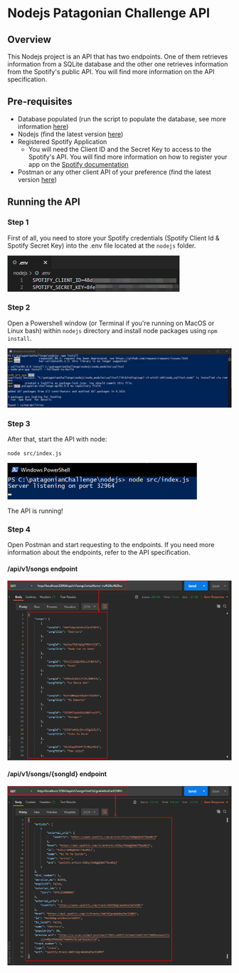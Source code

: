 # Nodejs Patagonian Challenge API

## Overview

This Nodejs project is an API that has two endpoints. One of them retrieves information from a SQLite database and the other one retrieves information from the Spotify's public API. You will find more information on the API specification.

## Pre-requisites

- Database populated (run the script to populate the database, see more information [here](../script/README.md))
- Nodejs (find the latest version [here](https://nodejs.org/en/download/))
- Registered Spotify Application
  - You will need the Client ID and the Secret Key to access to the Spotify's API. You will find more information on how to register your app on the [Spotify documentation](https://developer.spotify.com/documentation/general/guides/app-settings/#register-your-app)
- Postman or any other client API of your preference (find the latest version [here](https://www.postman.com/downloads/))

## Running the API

### Step 1

First of all, you need to store your Spotify credentials (Spotify Client Id & Spotify Secret Key) into the .env file located at the `nodejs` folder.

![set-spotify-credentials](./assets/api-nodejs-env-file.png)

### Step 2

Open a Powershell window (or Terminal if you're running on MacOS or Linux bash) within `nodejs` directory and install node packages using `npm install`.

![install-packages](./assets/api-nodejs-npm-install.png)

### Step 3

After that, start the API with node:

`node src/index.js`

![run-api](./assets/api-nodejs-run-server.png)

The API is running!

### Step 4

Open Postman and start requesting to the endpoints. If you need more information about the endpoints, refer to the API specification.

#### /api/v1/songs endpoint

![songs](./assets/api-nodejs-postman-1.png)

#### /api/v1/songs/{songId} endpoint

![song-details](./assets/api-nodejs-postman-2.png)
